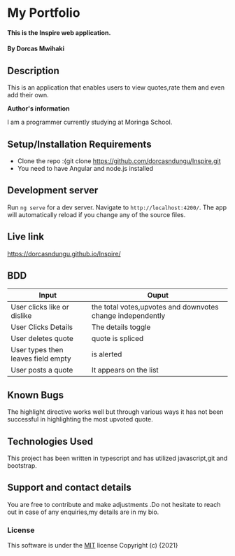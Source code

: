# My Portfolio
#### This is the Inspire web application.
#### By **Dorcas Mwihaki**
## Description
This is an application that enables users to view quotes,rate them and even add their own.

**Author's information**

l am a programmer currently studying at Moringa School.
## Setup/Installation Requirements
* Clone the repo :{git clone https://github.com/dorcasndungu/Inspire.git
* You need to have Angular and node.js installed

## Development server

Run `ng serve` for a dev server. Navigate to `http://localhost:4200/`. The app will automatically reload if you change any of the source files.

## Live link
https://dorcasndungu.github.io/Inspire/
## BDD

| Input                                    |Ouput                                                                 |  
|--------------------------                |----------------------------------------------------------------------| 
| User clicks like  or dislike             | the total votes,upvotes and downvotes change independently           |
| User Clicks Details                      | The details toggle                                                   |
| User deletes quote                       |  quote is spliced                                                    |
| User types then leaves field empty       |   is alerted                                                         |
| User posts a quote                       | It appears on the list                                               |


    

## Known Bugs
The highlight directive works well but through various ways it has not been successful in highlighting the most upvoted quote.
## Technologies Used
This project has been written in typescript and has utilized javascript,git and bootstrap.
## Support and contact details
You are free to contribute and make adjustments .Do not hesitate to reach out in case of any enquiries,my details are in my bio.
### License
This software is under the [MIT](LICENSE) license
Copyright (c) {2021} 
